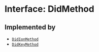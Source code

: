 # Interface: DidMethod

## Implemented by

- [`DidIonMethod`](../classes/DidIonMethod.md)
- [`DidKeyMethod`](../classes/DidKeyMethod.md)
